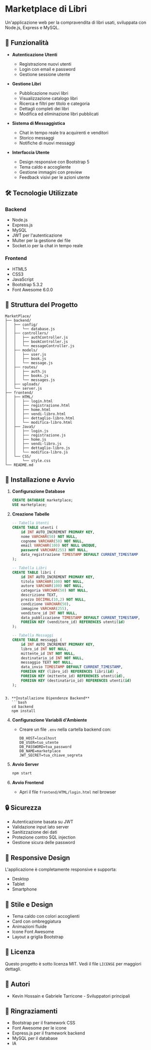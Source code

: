 # Marketplace di Libri

Un'applicazione web per la compravendita di libri usati, sviluppata con Node.js, Express e MySQL.

## 🚀 Funzionalità

- **Autenticazione Utenti**
  - Registrazione nuovi utenti
  - Login con email e password
  - Gestione sessione utente

- **Gestione Libri**
  - Pubblicazione nuovi libri
  - Visualizzazione catalogo libri
  - Ricerca e filtri per titolo e categoria
  - Dettagli completi dei libri
  - Modifica ed eliminazione libri pubblicati

- **Sistema di Messaggistica**
  - Chat in tempo reale tra acquirenti e venditori
  - Storico messaggi
  - Notifiche di nuovi messaggi

- **Interfaccia Utente**
  - Design responsive con Bootstrap 5
  - Tema caldo e accogliente
  - Gestione immagini con preview
  - Feedback visivi per le azioni utente

## 🛠️ Tecnologie Utilizzate

### Backend
- Node.js
- Express.js
- MySQL
- JWT per l'autenticazione
- Multer per la gestione dei file
- Socket.io per la chat in tempo reale

### Frontend
- HTML5
- CSS3
- JavaScript
- Bootstrap 5.3.2
- Font Awesome 6.0.0

## 📁 Struttura del Progetto

```
MarketPlace/
├── backend/
│   ├── config/
│   │   └── database.js
│   ├── controllers/
│   │   ├── authController.js
│   │   ├── bookController.js
│   │   └── messageController.js
│   ├── models/
│   │   ├── user.js
│   │   ├── book.js
│   │   └── message.js
│   ├── routes/
│   │   ├── auth.js
│   │   ├── books.js
│   │   └── messages.js
│   ├── uploads/
│   └── server.js
├── frontend/
│   ├── HTML/
│   │   ├── login.html
│   │   ├── registrazione.html
│   │   ├── home.html
│   │   ├── vendi-libro.html
│   │   ├── dettaglio-libro.html
│   │   └── modifica-libro.html
│   ├── JavaS/
│   │   ├── login.js
│   │   ├── registrazione.js
│   │   ├── home.js
│   │   ├── vendi-libro.js
│   │   ├── dettaglio-libro.js
│   │   └── modifica-libro.js
│   └── CSS/
│       └── style.css
└── README.md
```

## 🚀 Installazione e Avvio

1. **Configurazione Database**
   ```sql
   CREATE DATABASE marketplace;
   USE marketplace;
   ```

2. **Creazione Tabelle**
   ```sql
   -- Tabella Utenti
   CREATE TABLE utenti (
       id INT AUTO_INCREMENT PRIMARY KEY,
       nome VARCHAR(50) NOT NULL,
       cognome VARCHAR(50) NOT NULL,
       email VARCHAR(100) NOT NULL UNIQUE,
       password VARCHAR(255) NOT NULL,
       data_registrazione TIMESTAMP DEFAULT CURRENT_TIMESTAMP
   );

   -- Tabella Libri
   CREATE TABLE libri (
       id INT AUTO_INCREMENT PRIMARY KEY,
       titolo VARCHAR(100) NOT NULL,
       autore VARCHAR(100) NOT NULL,
       categoria VARCHAR(50) NOT NULL,
       descrizione TEXT,
       prezzo DECIMAL(10,2) NOT NULL,
       condizione VARCHAR(50),
       immagine VARCHAR(255),
       venditore_id INT NOT NULL,
       data_pubblicazione TIMESTAMP DEFAULT CURRENT_TIMESTAMP,
       FOREIGN KEY (venditore_id) REFERENCES utenti(id) 
   );

   -- Tabella Messaggi
   CREATE TABLE messaggi (
       id INT AUTO_INCREMENT PRIMARY KEY,
       libro_id INT NOT NULL,
       mittente_id INT NOT NULL,
       destinatario_id INT NOT NULL,
       messaggio TEXT NOT NULL,
       data_invio TIMESTAMP DEFAULT CURRENT_TIMESTAMP,
       FOREIGN KEY (libro_id) REFERENCES libri(id) ,
       FOREIGN KEY (mittente_id) REFERENCES utenti(id),
       FOREIGN KEY (destinatario_id) REFERENCES utenti(id)
   );
```

3. **Installazione Dipendenze Backend**
   ```bash
   cd backend
   npm install
   ```

4. **Configurazione Variabili d'Ambiente**
   - Creare un file `.env` nella cartella backend con:
     ```
     DB_HOST=localhost
     DB_USER=tuo_utente
     DB_PASSWORD=tua_password
     DB_NAME=marketplace
     JWT_SECRET=tua_chiave_segreta
     ```

5. **Avvio Server**
   ```bash
   npm start
   ```

6. **Avvio Frontend**
   - Apri il file `frontend/HTML/login.html` nel browser

## 🔒 Sicurezza

- Autenticazione basata su JWT
- Validazione input lato server
- Sanitizzazione dei dati
- Protezione contro SQL injection
- Gestione sicura delle password

## 📱 Responsive Design

L'applicazione è completamente responsive e supporta:
- Desktop
- Tablet
- Smartphone

## 🎨 Stile e Design

- Tema caldo con colori accoglienti
- Card con ombreggiatura
- Animazioni fluide
- Icone Font Awesome
- Layout a griglia Bootstrap


## 📝 Licenza

Questo progetto è sotto licenza MIT. Vedi il file `LICENSE` per maggiori dettagli.

## 👥 Autori

- Kevin Hossain e Gabriele Tarricone - Sviluppatori principali

## 🙏 Ringraziamenti

- Bootstrap per il framework CSS
- Font Awesome per le icone
- Express.js per il framework backend
- MySQL per il database
- IA
